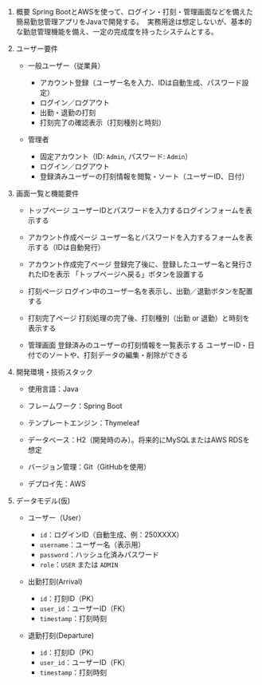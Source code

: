 1. 概要
Spring BootとAWSを使って、ログイン・打刻・管理画面などを備えた簡易勤怠管理アプリをJavaで開発する。  
実務用途は想定しないが、基本的な勤怠管理機能を備え、一定の完成度を持ったシステムとする。

2. ユーザー要件
    - 一般ユーザー（従業員）
        - アカウント登録（ユーザー名を入力、IDは自動生成、パスワード設定）
        - ログイン／ログアウト
        - 出勤・退勤の打刻
        - 打刻完了の確認表示（打刻種別と時刻）

    - 管理者
        - 固定アカウント（ID: `Admin`, パスワード: `Admin`）
        - ログイン／ログアウト
        - 登録済みユーザーの打刻情報を閲覧・ソート（ユーザーID、日付）


3. 画面一覧と機能要件
    - トップページ
        ユーザーIDとパスワードを入力するログインフォームを表示する

    - アカウント作成ページ
        ユーザー名とパスワードを入力するフォームを表示する（IDは自動発行）

    - アカウント作成完了ページ
        登録完了後に、登録したユーザー名と発行されたIDを表示
        「トップページへ戻る」ボタンを設置する
    
    - 打刻ページ
        ログイン中のユーザー名を表示し、出勤／退勤ボタンを配置する

    - 打刻完了ページ
        打刻処理の完了後、打刻種別（出勤 or 退勤）と時刻を表示する

    - 管理画面
        登録済みのユーザーの打刻情報を一覧表示する
        ユーザーID・日付でのソートや、打刻データの編集・削除ができる


4. 開発環境・技術スタック
    - 使用言語：Java

    - フレームワーク：Spring Boot

    - テンプレートエンジン：Thymeleaf

    - データベース：H2（開発時のみ）。将来的にMySQLまたはAWS RDSを想定

    - バージョン管理：Git（GitHubを使用）

    - デプロイ先：AWS


5. データモデル(仮)
    - ユーザー（User）
        - `id`：ログインID（自動生成、例：250XXXX）
        - `username`：ユーザー名（表示用）
        - `password`：ハッシュ化済みパスワード
        - `role`：`USER` または `ADMIN`

    - 出勤打刻(Arrival)
        - `id`：打刻ID（PK）
        - `user_id`：ユーザーID（FK）
        - `timestamp`：打刻時刻

    - 退勤打刻(Departure)
        - `id`：打刻ID（PK）
        - `user_id`：ユーザーID（FK）
        - `timestamp`：打刻時刻
